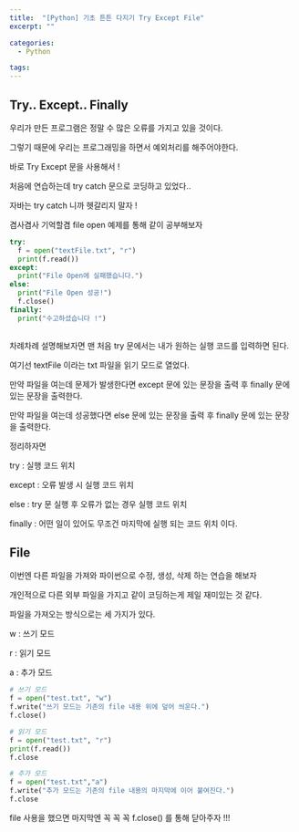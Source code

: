 ```yaml
---
title:  "[Python] 기초 튼튼 다지기 Try Except File"
excerpt: ""

categories:
  - Python

tags:
---
```


## Try.. Except.. Finally

우리가 만든 프로그램은 정말 수 많은 오류를 가지고 있을 것이다.

그렇기 때문에 우리는 프로그래밍을 하면서 예외처리를 해주어야한다.

바로 Try Except 문을 사용해서 !

처음에 연습하는데 try catch 문으로 코딩하고 있었다..

자바는 try catch 니까 헷갈리지 말자 !

겸사겸사 기억할겸 file open 예제를 통해 같이 공부해보자

```python
try:
  f = open("textFile.txt", "r")
  print(f.read())
except:
  print("File Open에 실패했습니다.")
else:
  print("File Open 성공!")
  f.close()
finally:
  print("수고하셨습니다 !")
  
```

차례차례 설명해보자면 맨 처음 try 문에서는 내가 원하는 실행 코드를 입력하면 된다.

여기선 textFile 이라는 txt 파일을 읽기 모드로 열었다.

만약 파일을 여는데 문제가 발생한다면 except 문에 있는 문장을 출력 후 finally 문에 있는 문장을 출력한다.

만약 파일을 여는데 성공했다면 else 문에 있는 문장을 출력 후 finally 문에 있는 문장을 출력한다.

정리하자면

try : 실행 코드 위치

except : 오류 발생 시 실행 코드 위치

else : try 문 실행 후 오류가 없는 경우 실행 코드 위치

finally : 어떤 일이 있어도 무조건 마지막에 실행 되는 코드 위치 이다.

## File

이번엔 다른 파일을 가져와 파이썬으로 수정, 생성, 삭제 하는 연습을 해보자

개인적으로 다른 외부 파일을 가지고 같이 코딩하는게 제일 재미있는 것 같다.

파일을 가져오는 방식으로는 세 가지가 있다.

w : 쓰기 모드

r : 읽기 모드

a : 추가 모드

```python
# 쓰기 모드
f = open("test.txt", "w")
f.write("쓰기 모드는 기존의 file 내용 위에 덮어 씌운다.")
f.close()

# 읽기 모드
f = open("test.txt", "r")
print(f.read())
f.close

# 추가 모드
f = open("test.txt","a")
f.write("추가 모드는 기존의 file 내용의 마지막에 이어 붙여진다.")
f.close
```

file 사용을 했으면 마지막엔 꼭 꼭 꼭 f.close() 를 통해 닫아주자 !!!